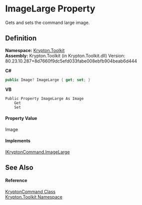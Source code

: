 # ImageLarge Property


Gets and sets the command large image.



## Definition
**Namespace:** <a href="79d2eac2-21f4-54ff-7552-b20c33c30600.md">Krypton.Toolkit</a>  
**Assembly:** Krypton.Toolkit (in Krypton.Toolkit.dll) Version: 80.23.10.287+8d7660f9dc5efd033fabe008ebfb904beab6d444

**C#**
``` C#
public Image? ImageLarge { get; set; }
```
**VB**
``` VB
Public Property ImageLarge As Image
	Get
	Set
```



#### Property Value
Image

#### Implements
<a href="46556f17-0721-07b7-dc53-0f09ce99e902.md">IKryptonCommand.ImageLarge</a>  


## See Also


#### Reference
<a href="405c9190-9a07-407c-9d40-1510447ccef6.md">KryptonCommand Class</a>  
<a href="79d2eac2-21f4-54ff-7552-b20c33c30600.md">Krypton.Toolkit Namespace</a>  
